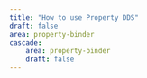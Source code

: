 ```yaml
---
title: "How to use Property DDS"
draft: false
area: property-binder
cascade:
    area: property-binder
    draft: false
---
```


